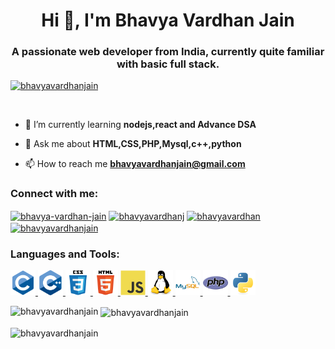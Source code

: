 <h1 align="center">Hi 👋, I'm Bhavya Vardhan Jain</h1>
<h3 align="center">A passionate web developer from India, currently quite familiar with basic full stack.</h3>

<!-- <p align="left"> <img src="https://komarev.com/ghpvc/?username=bhavyavardhanjain&label=Profile%20views&color=0e75b6&style=flat" alt="bhavyavardhanjain" /> </p> -->

<p align="left"> <a href="https://github.com/ryo-ma/github-profile-trophy"><img src="https://github-profile-trophy.vercel.app/?username=bhavyavardhanjain" alt="bhavyavardhanjain" /></a> </p>

<p align="left"> <a href="https://twitter.com/" target="blank"><img src="https://img.shields.io/twitter/follow/?logo=twitter&style=for-the-badge" alt="" /></a> </p>

- 🌱 I’m currently learning **nodejs,react and Advance DSA**

- 💬 Ask me about **HTML,CSS,PHP,Mysql,c++,python**

- 📫 How to reach me **bhavyavardhanjain@gmail.com**

<h3 align="left">Connect with me:</h3>
<p align="left">
<a href="https://linkedin.com/in/bhavya-vardhan-jain" target="blank"><img align="center" src="https://raw.githubusercontent.com/rahuldkjain/github-profile-readme-generator/master/src/images/icons/Social/linked-in-alt.svg" alt="bhavya-vardhan-jain" height="30" width="40" /></a>
<a href="https://www.codechef.com/users/bhavyavardhanj" target="blank"><img align="center" src="https://cdn.jsdelivr.net/npm/simple-icons@3.1.0/icons/codechef.svg" alt="bhavyavardhanj" height="30" width="40" /></a>
<a href="https://www.hackerrank.com/bhavyavardhan" target="blank"><img align="center" src="https://raw.githubusercontent.com/rahuldkjain/github-profile-readme-generator/master/src/images/icons/Social/hackerrank.svg" alt="bhavyavardhan" height="30" width="40" /></a>
<a href="https://www.leetcode.com/bhavyavardhanjain" target="blank"><img align="center" src="https://raw.githubusercontent.com/rahuldkjain/github-profile-readme-generator/master/src/images/icons/Social/leet-code.svg" alt="bhavyavardhanjain" height="30" width="40" /></a>
</p>

<h3 align="left">Languages and Tools:</h3>
<p align="left"> <a href="https://www.cprogramming.com/" target="_blank" rel="noreferrer"> <img src="https://raw.githubusercontent.com/devicons/devicon/master/icons/c/c-original.svg" alt="c" width="40" height="40"/> </a> <a href="https://www.w3schools.com/cpp/" target="_blank" rel="noreferrer"> <img src="https://raw.githubusercontent.com/devicons/devicon/master/icons/cplusplus/cplusplus-original.svg" alt="cplusplus" width="40" height="40"/> </a> <a href="https://www.w3schools.com/css/" target="_blank" rel="noreferrer"> <img src="https://raw.githubusercontent.com/devicons/devicon/master/icons/css3/css3-original-wordmark.svg" alt="css3" width="40" height="40"/> </a> <a href="https://www.w3.org/html/" target="_blank" rel="noreferrer"> <img src="https://raw.githubusercontent.com/devicons/devicon/master/icons/html5/html5-original-wordmark.svg" alt="html5" width="40" height="40"/> </a> <a href="https://developer.mozilla.org/en-US/docs/Web/JavaScript" target="_blank" rel="noreferrer"> <img src="https://raw.githubusercontent.com/devicons/devicon/master/icons/javascript/javascript-original.svg" alt="javascript" width="40" height="40"/> </a> <a href="https://www.linux.org/" target="_blank" rel="noreferrer"> <img src="https://raw.githubusercontent.com/devicons/devicon/master/icons/linux/linux-original.svg" alt="linux" width="40" height="40"/> </a> <a href="https://www.mysql.com/" target="_blank" rel="noreferrer"> <img src="https://raw.githubusercontent.com/devicons/devicon/master/icons/mysql/mysql-original-wordmark.svg" alt="mysql" width="40" height="40"/> </a> <a href="https://www.php.net" target="_blank" rel="noreferrer"> <img src="https://raw.githubusercontent.com/devicons/devicon/master/icons/php/php-original.svg" alt="php" width="40" height="40"/> </a> <a href="https://www.python.org" target="_blank" rel="noreferrer"> <img src="https://raw.githubusercontent.com/devicons/devicon/master/icons/python/python-original.svg" alt="python" width="40" height="40"/> </a> </p>

<p><img align="left" src="https://github-readme-stats.vercel.app/api/top-langs?username=bhavyavardhanjain&show_icons=true&locale=en&layout=compact" alt="bhavyavardhanjain" /></p>

<p>&nbsp;<img align="center" src="https://github-readme-stats.vercel.app/api?username=bhavyavardhanjain&show_icons=true&locale=en" alt="bhavyavardhanjain" /></p>

<p><img align="center" src="https://github-readme-streak-stats.herokuapp.com/?user=bhavyavardhanjain&" alt="bhavyavardhanjain" /></p>
